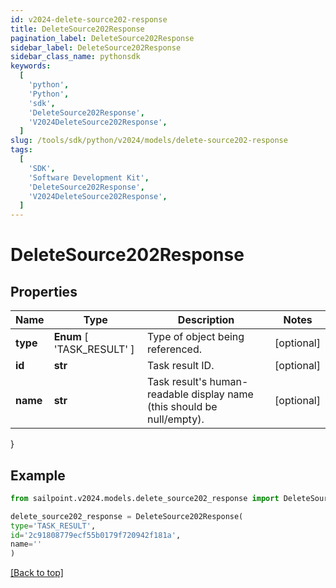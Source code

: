 ```yaml
---
id: v2024-delete-source202-response
title: DeleteSource202Response
pagination_label: DeleteSource202Response
sidebar_label: DeleteSource202Response
sidebar_class_name: pythonsdk
keywords:
  [
    'python',
    'Python',
    'sdk',
    'DeleteSource202Response',
    'V2024DeleteSource202Response',
  ]
slug: /tools/sdk/python/v2024/models/delete-source202-response
tags:
  [
    'SDK',
    'Software Development Kit',
    'DeleteSource202Response',
    'V2024DeleteSource202Response',
  ]
---
```


# DeleteSource202Response

## Properties

| Name | Type | Description | Notes |
| --- | --- | --- | --- |
| **type** | **Enum** [ 'TASK_RESULT' ] | Type of object being referenced. | [optional] |
| **id** | **str** | Task result ID. | [optional] |
| **name** | **str** | Task result's human-readable display name (this should be null/empty). | [optional] |

}

## Example

```python
from sailpoint.v2024.models.delete_source202_response import DeleteSource202Response

delete_source202_response = DeleteSource202Response(
type='TASK_RESULT',
id='2c91808779ecf55b0179f720942f181a',
name=''
)

```

[[Back to top]](#)
